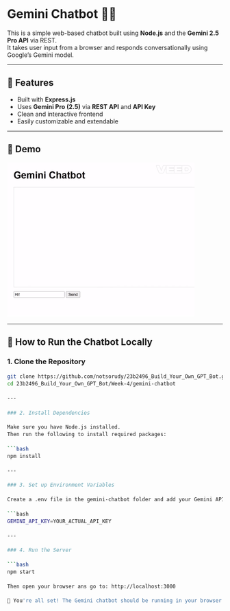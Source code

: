 ﻿# Gemini Chatbot 🤖✨

This is a simple web-based chatbot built using **Node.js** and the **Gemini 2.5 Pro API** via REST.  
It takes user input from a browser and responds conversationally using Google’s Gemini model.

---

## 🧠 Features
- Built with **Express.js**
- Uses **Gemini Pro (2.5)** via **REST API** and **API Key**
- Clean and interactive frontend
- Easily customizable and extendable

---

## 📸 Demo

![Demo of the Chatbot](demo-VEED.gif)

---

## 🚀 How to Run the Chatbot Locally

### 1. Clone the Repository

```bash
git clone https://github.com/notsorudy/23b2496_Build_Your_Own_GPT_Bot.git
cd 23b2496_Build_Your_Own_GPT_Bot/Week-4/gemini-chatbot

---

### 2. Install Dependencies

Make sure you have Node.js installed.
Then run the following to install required packages:

```bash
npm install

---

### 3. Set up Environment Variables

Create a .env file in the gemini-chatbot folder and add your Gemini API key like this:

```bash
GEMINI_API_KEY=YOUR_ACTUAL_API_KEY

---

### 4. Run the Server

```bash
npm start

Then open your browser ans go to: http://localhost:3000

🎉 You're all set! The Gemini chatbot should be running in your browser.

